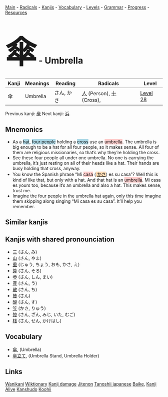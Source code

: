 <style> bigfont {font-size: 100px}</style>
[Main](../README.md) -
[Radicals](../radicals.md) -
[Kanjis](../kanjis.md) -
[Vocabulary](../vocabulary.md) -
[Levels](../levels.md) -
[Grammar](../grammar.md) - 
[Progress](../progress.md) -
[Resources](../resources.md)
# <bigfont> 傘</bigfont> - Umbrella 

| Kanji | Meanings | Reading | Radicals | Level |
| --- | --- | --- | --- | --- |
| 傘 | Umbrella | さん, かさ | [人](../radicals/人.md) (Person), [十](../radicals/十.md) (Cross),  | [Level 28](../levels/wk_level28.md) |

Previous kanji: [衆](衆.md) Next kanji: [浜](浜.md) 

## Mnemonics
 * As a <span style="background-color:#ADD8E6"> hat</span>, <span style="background-color:#ADD8E6"> four people</span> holding a <span style="background-color:#ADD8E6"> cross</span> use an <span style="background-color:#ffcccb"> umbrella</span>. The umbrella is big enough to be a hat for all four people, so it makes sense. All four of them are religious missionaries, so that’s why they’re holding the cross.
* See these four people all under one umbrella. No one is carrying the umbrella, it’s just resting on all of their heads like a hat. Their hands are busy holding that cross, anyway.
* You know the Spanish phrase “Mi <span style="background-color:#ffcccb"> casa</span> (<span style="background-color:#fed8b1"> [かさ](https://jisho.org/search/かさ)</span>) es su casa”? Well this is kind of like that, but only with a hat. And that hat is an <span style="background-color:#ffcccb"> umbrella</span>. Mi casa es yours too, because it’s an umbrella and also a hat. This makes sense, trust me.
* Imagine the four people in the umbrella hat again, only this time imagine them skipping along singing “Mi casa es su casa”. It’ll help you remember.


## Similar kanjis
 


## Kanjis with shared pronounciation
 * [三](三.md) (さん, み)
* [山](山.md) (さん, やま)
* [重](重.md) (じゅう, ちょう, おも, かさ, え)
* [算](算.md) (さん, そろ)
* [参](参.md) (さん, しん, まい)
* [産](産.md) (さん, う)
* [散](散.md) (さん, ち)
* [賛](賛.md) (さん)
* [酸](酸.md) (さん, す)
* [笠](笠.md) (かさ, りゅう)
* [惨](惨.md) (さん, ざん, みじ, いた, むご)
* [桟](桟.md) (さん, せん, かけはし)



## Vocabulary
 * [傘](../vocabulary/傘.md), (Umbrella)
* [傘立て](../vocabulary/傘.md), (Umbrella Stand, Umbrella Holder)




## Links 


[Wanikani](https://www.wanikani.com/kanji/傘)
[Wiktionary](https://en.wiktionary.org/wiki/傘)
[Kanji damage](http://www.kanjidamage.com/kanji/search?utf8=✓&q=傘)
[Jitenon](https://jitenon.com/kanji/傘)
[Tanoshii japanese](https://www.tanoshiijapanese.com/dictionary/kanji.cfm?k=傘)
[Baike](https://baike.baidu.com/item/傘),
[Kanji Alive](https://app.kanjialive.com/傘)
[Kanshudo](https://www.kanshudo.com/searchmn?q=傘)
[Koohii](https://kanji.koohii.com/study/kanji/傘)
